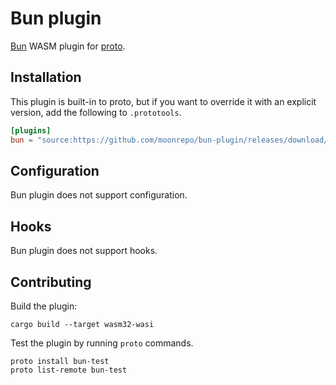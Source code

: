 # Bun plugin

[Bun](https://bun.sh/) WASM plugin for [proto](https://github.com/moonrepo/proto).

## Installation

This plugin is built-in to proto, but if you want to override it with an explicit version, add the following to `.prototools`.

```toml
[plugins]
bun = "source:https://github.com/moonrepo/bun-plugin/releases/download/vX.Y.Z/bun_plugin.wasm"
```

## Configuration

Bun plugin does not support configuration.

## Hooks

Bun plugin does not support hooks.

## Contributing

Build the plugin:

```shell
cargo build --target wasm32-wasi
```

Test the plugin by running `proto` commands.

```shell
proto install bun-test
proto list-remote bun-test
```
